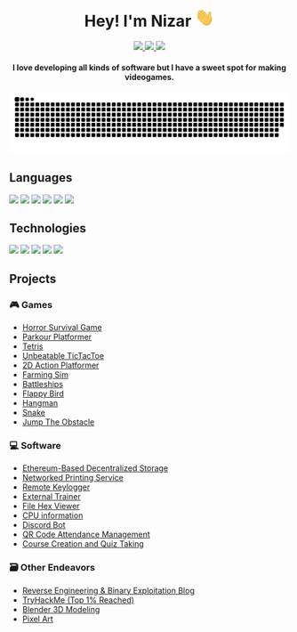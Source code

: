 <div align="center">
  <h1 align="center">Hey! I'm Nizar <img width="35" src="https://github.com/1999AZZAR/1999AZZAR/blob/main/resources/img/waving.gif"> </h1>
  <a href="https://www.linkedin.com/in/mohamad-nizar-daouk/"> <img src="https://img.shields.io/badge/-LinkedIn-blue?logo=linkedin&logoColor=white"> <a/>
  <a href="https://www.hackerrank.com/MNSD2"> <img src="https://img.shields.io/badge/-HackerRank-blue?logo=HackerRank&logoColor=white"> <a/>
  <a href="mailto:mnsd2@protonmail.com"> <img src="https://img.shields.io/badge/-Email-blue?logo=protonmail&logoColor=white"> <a/>
<h4 align="center">I love developing all kinds of software but I have a sweet spot for making videogames.</h4>
</div>

<div align="center">
  <a href="https://1999azzar.github.io/1999AZZAR/">
  <img  src="https://github.com/1999AZZAR/1999AZZAR/blob/main/resources/img/grid-snake.svg"
       alt="snake" /></a>
</div>

<div>
  <h2> Languages </h2>
  <img src="https://img.shields.io/badge/-C++-blue?logo=cplusplus&logoColor=white">
  <img src="https://img.shields.io/badge/-C%23-blue?logo=csharp&logoColor=white">
  <img src="https://img.shields.io/badge/-Python-blue?logo=python&logoColor=white">
  <img src="https://img.shields.io/badge/-Blueprints-blue?ogoColor=white">
  <img src="https://img.shields.io/badge/-Assembly-blue?ogoColor=white">
  <img src="https://img.shields.io/badge/-GDScript-blue?ogoColor=white">
</div>

<div>
  <h2> Technologies </h2>
  <img src="https://img.shields.io/badge/-Unreal%20Engine-blue?logo=unreal-engine&logoColor=white">
  <img src="https://img.shields.io/badge/-Unity-blue?logo=unity">
  <img src="https://img.shields.io/badge/-Godot-blue?logo=godot-engine&logoColor=white">
  <img src="https://img.shields.io/badge/-Git-blue?logo=git&logoColor=white">
  <img src="https://img.shields.io/badge/-Perforce-blue?logo=csharp&logoColor=white">
</div>

<h2> Projects </h2>
<div>
  <h3> 🎮 Games </h3>
  <ul>
    <li> <a href="https://github.com/Nizar1999/Manneken"> Horror Survival Game </a> </li>
    <li> <a href="https://github.com/Nizar1999/Expl01t"> Parkour Platformer </a> </li>
    <li> <a href="https://github.com/Nizar1999/Yet-Another-Tetris-Clone"> Tetris </a> </li>
    <li> <a href="https://github.com/Nizar1999/Unbeatable-TicTacToe"> Unbeatable TicTacToe </a> </li>
    <li> <a href="https://github.com/Nizar1999/Captain-Clown-Nose"> 2D Action Platformer </a> </li>
    <li> <a href="https://github.com/Nizar1999/Farming-Sim"> Farming Sim </a> </li>
    <li> <a href="https://github.com/Nizar1999/Codeships"> Battleships </a> </li>
    <li> <a href="https://github.com/Nizar1999/Yet-Another-Flappy-Bird-Clone"> Flappy Bird </a> </li>
    <li> <a href="https://github.com/Nizar1999/Yet-Another-Hangman-Clone"> Hangman </a> </li>
    <li> <a href="https://github.com/Nizar1999/Yet-Another-Snake-Clone"> Snake </a> </li>
    <li> <a href="https://github.com/Nizar1999/Glitch-Hop"> Jump The Obstacle </a> </li>
  </ul>
</div>

<div>
<h3> 💻 Software </h3>
   <ul>
    <li> <a href="https://github.com/Nizar1999/OmniCache"> Ethereum-Based Decentralized Storage </a> </li>
    <li> <a href="https://github.com/Nizar1999/NetPrint"> Networked Printing Service </a> </li>
    <li> <a href="https://github.com/Nizar1999/Remote-Keylogger"> Remote Keylogger </a> </li>
    <li> <a href="https://github.com/Nizar1999/ACTrainer"> External Trainer </a> </li>
    <li> <a href="https://github.com/Nizar1999/HexeQt"> File Hex Viewer </a> </li>
    <li> <a href="https://github.com/Nizar1999/CPUINFO"> CPU information </a> </li>
    <li> <a href="https://github.com/Nizar1999/Neezbot"> Discord Bot </a> </li>
    <li> <a href="https://github.com/Nizar1999/Shusseki"> QR Code Attendance Management</a> </li>
    <li> <a href="https://github.com/Nizar1999/DigiLearn"> Course Creation and Quiz Taking</a> </li>
  </ul>
</div>

<div>
<h3> 🗃️ Other Endeavors </h3>
   <ul>
    <li> <a href="https://rewithme.weebly.com/"> Reverse Engineering & Binary Exploitation Blog </a> </li>
    <li> <a href="https://tryhackme.com/p/Neez"> TryHackMe (Top 1% Reached) </a> </li>
    <li> <a href="https://github.com/Nizar1999/Blender-Projects"> Blender 3D Modeling </a> </li>
    <li> <a href="https://github.com/Nizar1999/Pixel-Art-Projects"> Pixel Art </a> </li>
  </ul>
</div>
